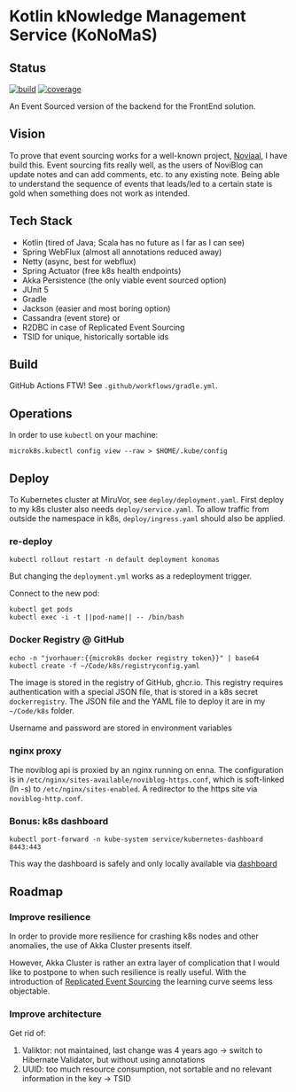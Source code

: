 # Kotlin kNowledge Management Service (KoNoMaS)

## Status

[![build](https://github.com/jvorhauer/konomas/actions/workflows/gradle.yml/badge.svg)](https://github.com/jvorhauer/noviblog/actions/workflows/gradle.yml)
[![coverage](https://codecov.io/gh/jvorhauer/konomas/branch/main/graph/badge.svg?token=Nn5OmNCOEY)](https://codecov.io/gh/jvorhauer/noviblog)

An Event Sourced version of the backend for the FrontEnd solution.

## Vision

To prove that event sourcing works for a well-known project, [Noviaal](https://github.com/jvorhauer/noviaal), I have build this. 
Event sourcing fits really well, as the users of NoviBlog can update notes and can add comments, etc. to any existing note. 
Being able to understand the sequence of events that leads/led to a certain state is gold when something does not work as intended.

## Tech Stack

* Kotlin (tired of Java; Scala has no future as I far as I can see)
* Spring WebFlux (almost all annotations reduced away)
* Netty (async, best for webflux)
* Spring Actuator (free k8s health endpoints)
* Akka Persistence (the only viable event sourced option)
* JUnit 5
* Gradle
* Jackson (easier and most boring option)
* Cassandra (event store) or
* R2DBC in case of Replicated Event Sourcing
* TSID for unique, historically sortable ids

## Build

GitHub Actions FTW! See `.github/workflows/gradle.yml`.

## Operations

In order to use `kubectl` on your machine:

```shell
microk8s.kubectl config view --raw > $HOME/.kube/config
```

## Deploy

To Kubernetes cluster at MiruVor, see `deploy/deployment.yaml`. First deploy to my k8s cluster also needs `deploy/service.yaml`.
To allow traffic from outside the namespace in k8s, `deploy/ingress.yaml` should also be applied.

### re-deploy

```shell
kubectl rollout restart -n default deployment konomas
```

But changing the `deployment.yml` works as a redeployment trigger.

Connect to the new pod:

```shell
kubectl get pods
kubectl exec -i -t ||pod-name|| -- /bin/bash
```

### Docker Registry @ GitHub

```shell
echo -n "jvorhauer:{{microk8s docker registry token}}" | base64
kubectl create -f ~/Code/k8s/registryconfig.yaml
```

The image is stored in the registry of GitHub, ghcr.io. This registry requires authentication with a special JSON file, that is stored in a
k8s secret `dockerregistry`. The JSON file and the YAML file to deploy it are in my `~/Code/k8s` folder.

Username and password are stored in environment variables 

### nginx proxy

The noviblog api is proxied by an nginx running on enna. The configuration is in `/etc/nginx/sites-available/noviblog-https.conf`, which is 
soft-linked (ln -s) to `/etc/nginx/sites-enabled`. A redirector to the https site via `noviblog-http.conf`.

### Bonus: k8s dashboard

```shell
kubectl port-forward -n kube-system service/kubernetes-dashboard 8443:443
```
This way the dashboard is safely and only locally available via [dashboard](https://localhost:8443/#/workloads?namespace=default)

## Roadmap

### Improve resilience

In order to provide more resilience for crashing k8s nodes and other anomalies, the use of Akka Cluster presents itself.

However, Akka Cluster is rather an extra layer of complication that I would like to postpone to when such resilience is really 
useful. With the introduction of [Replicated Event Sourcing](https://doc.akka.io/docs/akka/current/typed/replicated-eventsourcing.html)
the learning curve seems less objectable.

### Improve architecture

Get rid of:
1. Valiktor: not maintained, last change was 4 years ago -> switch to Hibernate Validator, but without using annotations
2. UUID: too much resource consumption, not sortable and no relevant information in the key -> TSID
